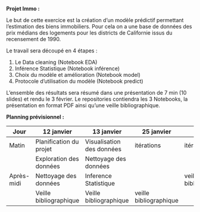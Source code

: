 **Projet Immo :**


Le but de cette exercice est la création d’un modèle prédictif permettant l’estimation des biens immobiliers. Pour cela on a une base de données des prix médians des logements pour les districts de Californie issus du recensement de 1990.

Le travail sera découpé en 4 étapes :
1)	Le Data cleaning (Notebook EDA)
2)	Inférence Statistique (Notebook inférence)
3)	Choix du modèle et amélioration (Notebook model)
4)	Protocole d’utilisation du modèle (Notebook predict)

L’ensemble des résultats sera résumé dans une présentation de 7 min (10 slides) et rendu le 3 février. 
Le repositories contiendra les 3 Notebooks, la présentation en format PDF ainsi qu’une veille bibliographique. 

**Planning prévisionnel :**

| Jour	  |        12 janvier        |         13 janvier         |          25 janvier        |       1 février            |          2 février         |
| --------- | ------------------------ | -------------------------- | -------------------------- | -------------------------- | -------------------------- |
| Matin	  | Planification du projet  | Visualisation des données  |         itérations         |          itérations        |         Mise au propre     |
|           | Exploration des données  |   Nettoyage des données    |                            |                            |    Fin de la presentation  |              | --------- | ------------------------ |  ------------------------  |  ------------------------  |  ------------------------  |  ------------------------  |
|Après-midi |  Nettoyage des données   |   Inference Statistique    |                            |    veille bibliographique  |             ...            |     
|           |  Veille bibliographique  |   Veille bibliographique   |    veille bibliographique  |                            |                            |
          
